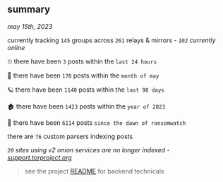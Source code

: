 
## summary
_may 15th, 2023_

currently tracking `145` groups across `261` relays & mirrors - _`102` currently online_

⏲ there have been `3` posts within the `last 24 hours`

🦈 there have been `170` posts within the `month of may`

🪐 there have been `1140` posts within the `last 90 days`

🏚 there have been `1423` posts within the `year of 2023`

🦕 there have been `6114` posts `since the dawn of ransomwatch`

there are `76` custom parsers indexing posts

_`20` sites using v2 onion services are no longer indexed - [support.torproject.org](https://support.torproject.org/onionservices/v2-deprecation/)_

> see the project [README](https://github.com/joshhighet/ransomwatch#ransomwatch--) for backend technicals
